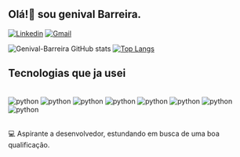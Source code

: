 ## Olá!👋 sou genival Barreira.


[![Linkedin](https://img.shields.io/badge/LinkedIn-0077B5?style=for-the-badge&logo=linkedin&logoColor=white)]()
[![Gmail](https://img.shields.io/badge/Gmail-D14836?style=for-the-badge&logo=gmail&logoColor=white)](gbarreira.tec@gmail.com)

![Genival-Barreira GitHub stats](https://github-readme-stats.vercel.app/api?username=Genival-Barreira&show_icons=true&theme=radical) [![Top Langs](https://github-readme-stats.vercel.app/api/top-langs/?username=Genival-Barreira&layout=donut&theme=radical)](https://github.com/Genival-Barreira/github-readme-stats)

## Tecnologias que ja usei

<div style="display: inline_block"><br>
<img align="center" alt="python"  width="auto" src="https://img.shields.io/badge/Python-14354C?style=for-the-badge&logo=python&logoColor=white">
<img align="center" alt="python"  width="auto" src="https://img.shields.io/badge/JavaScript-F7DF1E?style=for-the-badge&logo=javascript&logoColor=black">
<img align="center" alt="python"  width="auto" src="https://img.shields.io/badge/CSS-239120?&style=for-the-badge&logo=css3&logoColor=white">
<img align="center" alt="python"  width="auto" src="https://img.shields.io/badge/HTML5-E34F26?style=for-the-badge&logo=html5&logoColor=white">
<img align="center" alt="python"  width="auto" src="https://img.shields.io/badge/PHP-777BB4?style=for-the-badge&logo=php&logoColor=white">
<img align="center" alt="python"  width="auto" src="https://img.shields.io/badge/MySQL-00000F?style=for-the-badge&logo=mysql&logoColor=white">
<img align="center" alt="python"  width="auto" src="https://img.shields.io/badge/Java-ED8B00?style=for-the-badge&logo=openjdk&logoColor=white">
<img align="center" alt="python"  width="auto" src="https://img.shields.io/badge/Linux-FCC624?style=for-the-badge&logo=linux&logoColor=black">
</div><br/>

💻 Aspirante a desenvolvedor, estundando em busca de uma boa qualificação.






